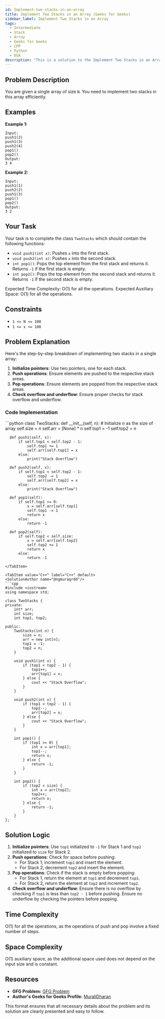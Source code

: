 ```yaml
---
id: Implement-two-stacks-in-an-array
title: Implement Two Stacks in an Array (Geeks for Geeks)
sidebar_label: Implement Two Stacks in an Array
tags:
  - Intermediate
  - Stack
  - Array
  - Geeks for Geeks
  - CPP
  - Python
  - DSA
description: "This is a solution to the Implement Two Stacks in an Array problem on Geeks for Geeks."
---
```


## Problem Description

You are given a single array of size `N`. You need to implement two stacks in this array efficiently.

## Examples

**Example 1:**
```
Input:
push1(2)
push1(3)
push2(4)
pop1()
pop2()
Output:
3 4
```

**Example 2:**
```
Input:
push1(1)
push2(2)
push1(3)
pop1()
pop2()
Output:
3 2
```

## Your Task

Your task is to complete the class `TwoStacks` which should contain the following functions:
- `void push1(int x)`: Pushes `x` into the first stack.
- `void push2(int x)`: Pushes `x` into the second stack.
- `int pop1()`: Pops the top element from the first stack and returns it. Returns `-1` if the first stack is empty.
- `int pop2()`: Pops the top element from the second stack and returns it. Returns `-1` if the second stack is empty.

Expected Time Complexity: O(1) for all the operations.
Expected Auxiliary Space: O(1) for all the operations.

## Constraints

- `1 <= N <= 100`
- `1 <= x <= 100`

## Problem Explanation

Here's the step-by-step breakdown of implementing two stacks in a single array:

1. **Initialize pointers**: Use two pointers, one for each stack.
2. **Push operations**: Ensure elements are pushed to the respective stack areas.
3. **Pop operations**: Ensure elements are popped from the respective stack areas.
4. **Check overflow and underflow**: Ensure proper checks for stack overflow and underflow.

### Code Implementation

<Tabs>
  <TabItem value="Python" label="Python" default>
  <SolutionAuthor name="@ngmuraqrdd"/>
  ```python
  class TwoStacks:
      def __init__(self, n):  # Initialize n as the size of array
          self.size = n
          self.arr = [None] * n
          self.top1 = -1
          self.top2 = n

      def push1(self, x):
          if self.top1 < self.top2 - 1:
              self.top1 += 1
              self.arr[self.top1] = x
          else:
              print("Stack Overflow")

      def push2(self, x):
          if self.top1 < self.top2 - 1:
              self.top2 -= 1
              self.arr[self.top2] = x
          else:
              print("Stack Overflow")

      def pop1(self):
          if self.top1 >= 0:
              x = self.arr[self.top1]
              self.top1 -= 1
              return x
          else:
              return -1

      def pop2(self):
          if self.top2 < self.size:
              x = self.arr[self.top2]
              self.top2 += 1
              return x
          else:
              return -1
  ```
  </TabItem>

  <TabItem value="C++" label="C++" default>
  <SolutionAuthor name="@ngmuraqrdd"/>
  ```cpp
  #include <iostream>
  using namespace std;

  class TwoStacks {
  private:
      int* arr;
      int size;
      int top1, top2;

  public:
      TwoStacks(int n) {
          size = n;
          arr = new int[n];
          top1 = -1;
          top2 = n;
      }

      void push1(int x) {
          if (top1 < top2 - 1) {
              top1++;
              arr[top1] = x;
          } else {
              cout << "Stack Overflow";
          }
      }

      void push2(int x) {
          if (top1 < top2 - 1) {
              top2--;
              arr[top2] = x;
          } else {
              cout << "Stack Overflow";
          }
      }

      int pop1() {
          if (top1 >= 0) {
              int x = arr[top1];
              top1--;
              return x;
          } else {
              return -1;
          }
      }

      int pop2() {
          if (top2 < size) {
              int x = arr[top2];
              top2++;
              return x;
          } else {
              return -1;
          }
      }
  };
  ```
  </TabItem>
</Tabs>

## Solution Logic

1. **Initialize pointers**: Use `top1` initialized to `-1` for Stack 1 and `top2` initialized to `size` for Stack 2.
2. **Push operations**: Check for space before pushing:
    - For Stack 1, increment `top1` and insert the element.
    - For Stack 2, decrement `top2` and insert the element.
3. **Pop operations**: Check if the stack is empty before popping:
    - For Stack 1, return the element at `top1` and decrement `top1`.
    - For Stack 2, return the element at `top2` and increment `top2`.
4. **Check overflow and underflow**: Ensure there is no overflow by checking if `top1` is less than `top2 - 1` before pushing. Ensure no underflow by checking the pointers before popping.

## Time Complexity

O(1) for all the operations, as the operations of push and pop involve a fixed number of steps.

## Space Complexity

O(1) auxiliary space, as the additional space used does not depend on the input size and is constant.

## Resources

- **GFG Problem:** [GFG Problem](https://www.geeksforgeeks.org/implement-two-stacks-in-an-array/)
- **Author's Geeks for Geeks Profile:** [MuraliDharan](https://www.geeksforgeeks.org/user/ngmuraqrdd/)

This format ensures that all necessary details about the problem and its solution are clearly presented and easy to follow.